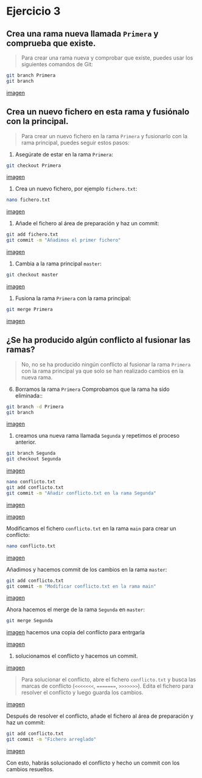 # Ejercicio 3

## Crea una rama nueva llamada `Primera` y comprueba que existe.

> Para crear una rama nueva y comprobar que existe, puedes usar los siguientes comandos de Git:
```bash
git branch Primera
git branch
```
[imagen](/Ejercicio3/imagenes/imagen.png)

## Crea un nuevo fichero en esta rama y fusiónalo con la principal.
> Para crear un nuevo fichero en la rama `Primera` y fusionarlo con la rama principal, puedes seguir estos pasos:
1. Asegúrate de estar en la rama `Primera`:
```bash
git checkout Primera
```
[imagen](/Ejercicio3/imagenes/imagen%20(1).png)

1. Crea un nuevo fichero, por ejemplo `fichero.txt`:
```bash
nano fichero.txt
```
[imagen](/Ejercicio3/imagenes/imagen%20(2).png)

1. Añade el fichero al área de preparación y haz un commit:
```bash
git add fichero.txt
git commit -m "Añadimos el primer fichero"
```
[imagen](/Ejercicio3/imagenes/imagen%20(3).png)

1. Cambia a la rama principal `master`:
```bash
git checkout master
```
[imagen](/Ejercicio3/imagenes/imagen%20(4).png)

1. Fusiona la rama `Primera` con la rama principal:
```bash
git merge Primera
```
[imagen](/Ejercicio3/imagenes/imagen%20(5).png)

## ¿Se ha producido algún conflicto al fusionar las ramas? 
> No, no se ha producido ningún conflicto al fusionar la rama `Primera` con la rama principal ya que solo se han realizado cambios en la nueva rama.

6. Borramos la rama `Primera` Comprobamos que la rama ha sido eliminada::
```bash     
git branch -d Primera
git branch
```
[imagen](/Ejercicio3/imagenes/imagen%20(6).png)

1. creamos una nueva rama llamada `Segunda` y repetimos el proceso anterior.
```bash
git branch Segunda
git checkout Segunda
```
[imagen](/Ejercicio3/imagenes/imagen%20(7).png)

```bash
nano conflicto.txt
git add conflicto.txt
git commit -m "Añadir conflicto.txt en la rama Segunda"
```
[imagen](/Ejercicio3/imagenes/imagen%20(8).png)

[imagen](/Ejercicio3/imagenes/imagen%20(9).png)

Modificamos el fichero `conflicto.txt` en la rama `main` para crear un conflicto:
```bash 
nano conflicto.txt
```
[imagen](/Ejercicio3/imagenes/imagen%20(10).png)

Añadimos y hacemos commit de los cambios en la rama `master`:
```bash 
git add conflicto.txt
git commit -m "Modificar conflicto.txt en la rama main"
```
[imagen](/Ejercicio3/imagenes/imagen%20(11).png)


Ahora hacemos el merge de la rama `Segunda` en `master`:
```bash 
git merge Segunda
```
[imagen](/Ejercicio3/imagenes/imagen%20(12).png)
hacemos una copia del conflicto para entrgarla

[imagen](/Ejercicio3/imagenes/imagen%20(13).png)

1. solucionamos el conflicto y hacemos un commit.

[imagen](/Ejercicio3/imagenes/imagen%20(14).png)

> Para solucionar el conflicto, abre el fichero `conflicto.txt` y busca las marcas de conflicto (`<<<<<<<`, `=======`, `>>>>>>>`). Edita el fichero para resolver el conflicto y luego guarda los cambios.
> 
[imagen](/Ejercicio3/imagenes/imagen%20(15).png)

Después de resolver el conflicto, añade el fichero al área de preparación y haz un commit:
```bash
git add conflicto.txt
git commit -m "Fichero arreglado"
```
[imagen](/Ejercicio3/imagenes/imagen%20(16).png)

Con esto, habrás solucionado el conflicto y hecho un commit con los cambios resueltos.